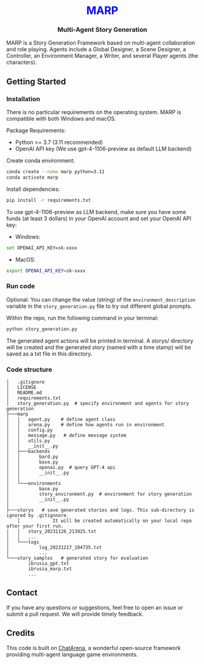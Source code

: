 <h1 align="center">  <span style="color:blue">MARP</span> </h1>

<h3 align="center">
    <p>Multi-Agent Story Generation</p>
</h3>

MARP is a Story Generation Framework based on multi-agent collaboration and role playing. Agents include a Global Designer, a Scene Designer, a Controller, an Environment Manager, a Writer, and several Player agents (the characters).

## Getting Started

### Installation
There is no particular requirements on the operating system. MARP is compatible with both Windows and macOS.

Package Requirements:

- Python >= 3.7 (3.11 recommended)
- OpenAI API key (We use gpt-4-1106-preview as default LLM backend)

Create conda environment:
```bash
conda create --name marp python=3.11
conda activate marp
```

Install dependencies:
```bash
pip install -r requirements.txt
```

To use gpt-4-1106-preview as LLM backend, make sure you have some funds (at least 3 dollars) in your OpenAI account and set your OpenAI API key:

- Windows:
```bash
set OPENAI_API_KEY=sk-xxxx
```

- MacOS:
```bash
export OPENAI_API_KEY=sk-xxxx
```

### Run code
Optional: You can change the value (string) of the `environment_description` variable in the `story_generation.py` file to try out different global prompts.

Within the repo, run the following command in your terminal:

```bash
python story_generation.py
```
The generated agent actions will be printed in terminal. A storys/ directory will be created and the generated story (named with a time stamp) will be saved as a txt file in this directory.

### Code structure 
```
│   .gitignore
│   LICENSE
│   README.md
│   requirements.txt
│   story_generation.py  # specify environment and agents for story generation
├───marp
│   │   agent.py    # define agent class
│   │   arena.py    # define how agents run in environment
│   │   config.py
│   │   message.py   # define message system
│   │   utils.py
│   │   __init__.py
│   ├───backends
│   │       bard.py
│   │       base.py
│   │       openai.py  # query GPT-4 api
│   │       __init__.py
│   │
│   └───environments
│           base.py
│           story_environment.py  # environment for story generation
│           __init__.py
│
├───storys   # save generated stories and logs. This sub-directory is ignored by .gitignnore.
    │            It will be created automatically on your local repo after your first run.
│   │   story_20231126_213925.txt
│   │   ...
│   └───logs
│           log_20231217_104735.txt
│           ...
└───story_samples   # generated story for evaluation
        ibrusia_gpt.txt
        ibrusia_marp.txt
        ...
```

## Contact
If you have any questions or suggestions, feel free to open an issue or submit a pull request. We will provide timely feedback.

## Credits
This code is built on [ChatArena](https://github.com/Farama-Foundation/chatarena), a wonderful open-source framework providing multi-agent language game environments.

